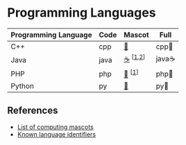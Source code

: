 # Programming Languages

<table>
<thead>
<th>Programming Language</th>
<th>Code</th>
<th>Mascot</th>
<th>Full</th>
</thead>
<tbody>
<tr>
<td>C++</td>
<td>cpp</td>
<td><a href="https://emojipedia.org/rat/">🐀</a></td>
<td>cpp🐀</td>
</tr>
<tr>
<td>Java</td>
<td>java</td>
<td>
<a href="https://emojipedia.org/hot-beverage/">☕</a>
<sup>[<a href="https://www.javatpoint.com/java-logo">1</a>,<a href="https://en.wikipedia.org/wiki/Java_(software_platform)#Mascot">2</a>]</sup>
</td>
<td>java☕</td>
</tr>
<tr>
<td>PHP</td>
<td>php</td>
<td>
<a href="https://emojipedia.org/elephant/">🐘</a>
<sup>[<a href="https://en.wikipedia.org/wiki/PHP#ELEPHPANT">1</a>]</sup>
</td>
<td>php🐘</td>
</tr>
<tr>
<td>Python</td>
<td>py</td>
<td><a href="https://emojipedia.org/snake/">🐍<a></td>
<td>py🐍</td>
</tr>
</tbody>
</table>

## References

* [List of computing mascots](https://en.wikipedia.org/wiki/List_of_computing_mascots)
* [Known language identifiers](https://code.visualstudio.com/docs/languages/identifiers)